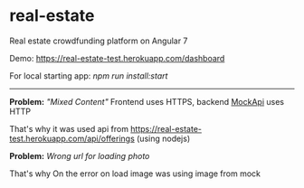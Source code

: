 # real-estate
Real estate crowdfunding platform on Angular 7

Demo: https://real-estate-test.herokuapp.com/dashboard

For local starting app: *npm run install:start*

------

**Problem:** *"Mixed Content"* Frontend uses HTTPS, backend [MockApi](http://private-1b3550-phpbackend.apiary-mock.com/offerings) uses HTTP 

That's why it was used api from https://real-estate-test.herokuapp.com/api/offerings (using nodejs)

**Problem:**  *Wrong url for loading photo* 

That's why On the error on load image was using  image from mock
